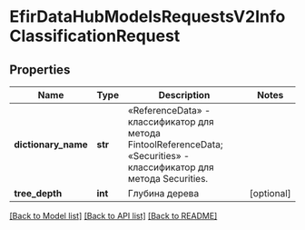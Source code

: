 # EfirDataHubModelsRequestsV2InfoClassificationRequest

## Properties
Name | Type | Description | Notes
------------ | ------------- | ------------- | -------------
**dictionary_name** | **str** | «ReferenceData» - классификатор для метода FintoolReferenceData;  «Securities» - классификатор для метода Securities. | 
**tree_depth** | **int** | Глубина дерева | [optional] 

[[Back to Model list]](../README.md#documentation-for-models) [[Back to API list]](../README.md#documentation-for-api-endpoints) [[Back to README]](../README.md)

